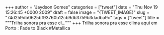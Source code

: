 
+++
author = "Jaydson Gomes"
categories = ["tweet"]
date = "Thu Nov 19 15:26:45 +0000 2009"
draft = false
image = "{TWEET_IMAGE}"
slug = "74d259db0625bf93760b12cb9db3759b3dadba9c"
tags = ["tweet"]
title = """Trilha sonora pra esse cl..."""
+++
Trilha sonora pra esse clima aqui em Porto : Fade to Black #Metallica
